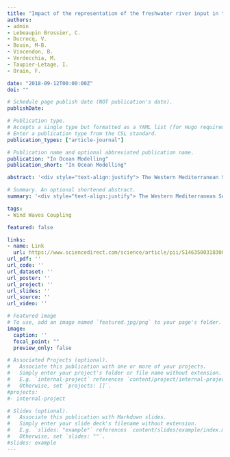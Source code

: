 ```yaml
---
title: "Impact of the representation of the freshwater river input in the Western Mediterranean Sea"
authors:
- admin
- Lebeaupin Brossier, C.
- Ducrocq, V.
- Bouin, M-B.
- Vincendon, B.
- Verdecchia, M.
- Taupier-Letage, I.
- Orain, F.

date: "2018-09-12T00:00:00Z"
doi: ""

# Schedule page publish date (NOT publication's date).
publishDate: 

# Publication type.
# Accepts a single type but formatted as a YAML list (for Hugo requirements).
# Enter a publication type from the CSL standard.
publication_types: ["article-journal"]

# Publication name and optional abbreviated publication name.
publication: "In Ocean Modelling"
publication_short: "In Ocean Modelling"

abstract: '<div style="text-align:justify"> The Western Mediterranean Sea is often affected by heavy precipitation which frequently generates floods or even flash floods. These events generally produce brief but major freshwater inputs in the ocean. In order to evaluate the sensitivity to the representation of river freshwater input, three different runoff forcing dataset are used to drive the NEMO ocean model: a monthly climatology, an observational dataset with a daily or a hourly frequency. The sensitivity is investigated over the first Special Observation Period (SOP1) of the HyMeX program that took place in autumn 2012, in two configurations of NEMO: the first is WMED36 over the Western Mediterranean Sea at 1/36°-resolution and the second is a new configuration covering the North-Western Mediterranean Sea with a 1/72°-resolution named NWMED72. With NWMED72, the impact of the representation of the river freshwater flux, i.e. moving from a surface flux to a vertical distribution of the flux, is also evaluated. The results show that the ocean stratification is significantly modified locally in simulations where runoff observations are used compared to those using the climatology. The sea surface salinity is modified as well as the mixed layer which is thinner as bounded by a well marked halocline. The sea surface temperature is also impacted by the change in runoff frequency. Moreover, the current intensity in river plume during flood is increased. Vertical profiles of salinity and temperature and thus the mixed layer depth are changed when the runoff forcing is distributed over a depth. Those changes are limited and very local but the realism of the river runoff input is improved. </div>'

# Summary. An optional shortened abstract.
summary: '<div style="text-align:justify"> The Western Mediterranean Sea is often affected by heavy precipitation which frequently generates floods or even flash floods. These events generally produce brief but major freshwater inputs in the ocean. In order to evaluate the sensitivity to the representation of river freshwater input, three different runoff forcing dataset are used to drive the NEMO ocean model: a monthly climatology, an observational dataset with a daily or a hourly frequency. The sensitivity is investigated over the first Special Observation Period (SOP1) of the HyMeX program that took place in autumn 2012, in two configurations of NEMO: the first is WMED36 over the Western Mediterranean Sea at 1/36°-resolution and the second is a new configuration covering the North-Western Mediterranean Sea with a 1/72°-resolution named NWMED72. With NWMED72, the impact of the representation of the river freshwater flux, i.e. moving from a surface flux to a vertical distribution of the flux, is also evaluated. The results show that the ocean stratification is significantly modified locally in simulations where runoff observations are used compared to those using the climatology. The sea surface salinity is modified as well as the mixed layer which is thinner as bounded by a well marked halocline. The sea surface temperature is also impacted by the change in runoff frequency. Moreover, the current intensity in river plume during flood is increased. Vertical profiles of salinity and temperature and thus the mixed layer depth are changed when the runoff forcing is distributed over a depth. Those changes are limited and very local but the realism of the river runoff input is improved. </div>'

tags:
- Wind Waves Coupling

featured: false

links:
- name: Link
  url: https://www.sciencedirect.com/science/article/pii/S1463500318300957?via%3Dihub
url_pdf: ''
url_code: ''
url_dataset: ''
url_poster: ''
url_project: ''
url_slides: ''
url_source: ''
url_video: ''

# Featured image
# To use, add an image named `featured.jpg/png` to your page's folder. 
image:
  caption: ''
  focal_point: ""
  preview_only: false

# Associated Projects (optional).
#   Associate this publication with one or more of your projects.
#   Simply enter your project's folder or file name without extension.
#   E.g. `internal-project` references `content/project/internal-project/index.md`.
#   Otherwise, set `projects: []`.
#projects:
#- internal-project

# Slides (optional).
#   Associate this publication with Markdown slides.
#   Simply enter your slide deck's filename without extension.
#   E.g. `slides: "example"` references `content/slides/example/index.md`.
#   Otherwise, set `slides: ""`.
#slides: example
---
```



<!--
This work is driven by the results in my [previous paper](/publication/conference-paper/) on LLMs.
{{% callout note %}}
Create your slides in Markdown - click the *Slides* button to check out the example.
{{% /callout %}}
Add the publication's **full text** or **supplementary notes** here. You can use rich formatting such as including [code, math, and images](https://docs.hugoblox.com/content/writing-markdown-latex/).
-->